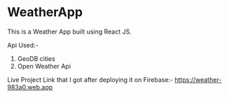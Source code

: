 # WeatherApp
This is a Weather App built  using React JS.

Api Used:- 
1. GeoDB cities
2. Open Weather Api

Live Project Link that I got after deploying it on Firebase:- https://weather-983a0.web.app

